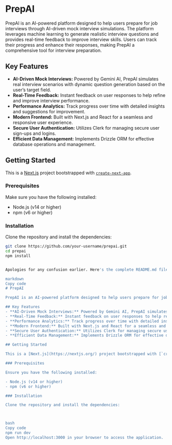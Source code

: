 # PrepAI

PrepAI is an AI-powered platform designed to help users prepare for job interviews through AI-driven mock interview simulations. The platform leverages machine learning to generate realistic interview questions and provides real-time feedback to improve interview skills. Users can track their progress and enhance their responses, making PrepAI a comprehensive tool for interview preparation.

## Key Features
- **AI-Driven Mock Interviews:** Powered by Gemini AI, PrepAI simulates real interview scenarios with dynamic question generation based on the user’s target field.
- **Real-Time Feedback:** Instant feedback on user responses to help refine and improve interview performance.
- **Performance Analytics:** Track progress over time with detailed insights and suggestions for improvement.
- **Modern Frontend:** Built with Next.js and React for a seamless and responsive user experience.
- **Secure User Authentication:** Utilizes Clerk for managing secure user sign-ups and logins.
- **Efficient Data Management:** Implements Drizzle ORM for effective database operations and management.

## Getting Started

This is a [Next.js](https://nextjs.org/) project bootstrapped with [`create-next-app`](https://github.com/vercel/next.js/tree/canary/packages/create-next-app).

### Prerequisites

Make sure you have the following installed:

- Node.js (v14 or higher)
- npm (v6 or higher)

### Installation

Clone the repository and install the dependencies:

```bash
git clone https://github.com/your-username/prepai.git
cd prepai
npm install


Apologies for any confusion earlier. Here's the complete README.md file for PrepAI, incorporating the additional details about running the application:

markdown
Copy code
# PrepAI

PrepAI is an AI-powered platform designed to help users prepare for job interviews through AI-driven mock interview simulations. The platform leverages machine learning to generate realistic interview questions and provides real-time feedback to improve interview skills. Users can track their progress and enhance their responses, making PrepAI a comprehensive tool for interview preparation.

## Key Features
- **AI-Driven Mock Interviews:** Powered by Gemini AI, PrepAI simulates real interview scenarios with dynamic question generation based on the user’s target field.
- **Real-Time Feedback:** Instant feedback on user responses to help refine and improve interview performance.
- **Performance Analytics:** Track progress over time with detailed insights and suggestions for improvement.
- **Modern Frontend:** Built with Next.js and React for a seamless and responsive user experience.
- **Secure User Authentication:** Utilizes Clerk for managing secure user sign-ups and logins.
- **Efficient Data Management:** Implements Drizzle ORM for effective database operations and management.

## Getting Started

This is a [Next.js](https://nextjs.org/) project bootstrapped with [`create-next-app`](https://github.com/vercel/next.js/tree/canary/packages/create-next-app).

### Prerequisites

Ensure you have the following installed:

- Node.js (v14 or higher)
- npm (v6 or higher)

### Installation

Clone the repository and install the dependencies:



bash
Copy code
npm run dev
Open http://localhost:3000 in your browser to access the application.
